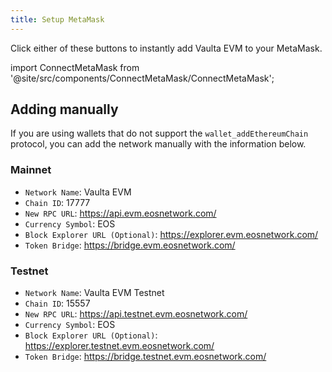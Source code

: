 ```yaml
---
title: Setup MetaMask
---
```


Click either of these buttons to instantly add Vaulta EVM to your MetaMask.

<!-- translation-ignore -->

import ConnectMetaMask from '@site/src/components/ConnectMetaMask/ConnectMetaMask';

<ConnectMetaMask />

<!-- end-translation-ignore -->


## Adding manually

If you are using wallets that do not support the `wallet_addEthereumChain` protocol, you can add the network
manually with the information below.


### Mainnet

* `Network Name`: Vaulta EVM
* `Chain ID`: 17777
* `New RPC URL`: https://api.evm.eosnetwork.com/
* `Currency Symbol`: EOS
* `Block Explorer URL (Optional)`: https://explorer.evm.eosnetwork.com/
* `Token Bridge`: https://bridge.evm.eosnetwork.com/

### Testnet

* `Network Name`: Vaulta EVM Testnet
* `Chain ID`: 15557
* `New RPC URL`: https://api.testnet.evm.eosnetwork.com/
* `Currency Symbol`: EOS
* `Block Explorer URL (Optional)`: https://explorer.testnet.evm.eosnetwork.com/
* `Token Bridge`: https://bridge.testnet.evm.eosnetwork.com/

